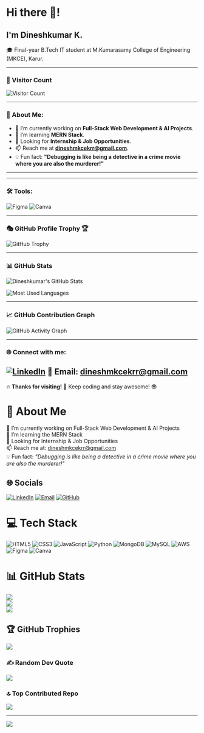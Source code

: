# Hi there 👋! 
## I'm Dineshkumar K. 
🎓 Final-year B.Tech IT student at M.Kumarasamy College of Engineering (MKCE), Karur.

--- 
### 🔢 Visitor Count 
![Visitor Count](https://komarev.com/ghpvc/?username=Dineshkumar245&color=green) 

---
### 🚀 About Me: 
- 🔭 I’m currently working on **Full-Stack Web Development & AI Projects**.
- 🌱 I’m learning **MERN Stack**.
- 💼 Looking for **Internship & Job Opportunities**.
- 📫 Reach me at **dineshmkcekrr@gmail.com**.
- 💡 Fun fact: **"Debugging is like being a detective in a crime movie where you are also the murderer!"**

---

---
 
### 🛠 Tools:
![Figma](https://img.shields.io/badge/-Figma-F24E1E?style=flat-square&logo=figma)
![Canva](https://img.shields.io/badge/-Canva-00C4CC?style=flat-square&logo=canva)

---
### 🎭 GitHub Profile Trophy 🏆
![GitHub Trophy](https://github-profile-trophy.vercel.app/?username=Dineshkumar245&theme=darkhub&no-bg=true&margin-w=15&margin-h=15)
 
---
### 📊 GitHub Stats
![Dineshkumar's GitHub Stats](https://github-readme-stats.vercel.app/api?username=Dineshkumar245&show_icons=true&theme=dark)

![Most Used Languages](https://github-readme-stats.vercel.app/api/top-langs/?username=Dineshkumar245&layout=compact&theme=dark)

---
### 📈 GitHub Contribution Graph
![GitHub Activity Graph](https://github-readme-activity-graph.vercel.app/graph?username=Dineshkumar245&theme=github-dark)

---
### 🌐 Connect with me:
[![LinkedIn](https://img.shields.io/badge/-LinkedIn-blue?style=flat-square&logo=linkedin)](https://www.linkedin.com/in/dineshkumar-k-8a248825a)
📧 Email: **dineshmkcekrr@gmail.com**
---

🔥 **Thanks for visiting!** 🚀 Keep coding and stay awesome! 😎


# 💫 About Me
🔭 I’m currently working on Full-Stack Web Development & AI Projects  
🌱 I’m learning the MERN Stack  
💼 Looking for Internship & Job Opportunities  
📫 Reach me at: [dineshmkcekrr@gmail.com](mailto:dineshmkcekrr@gmail.com)  
💡 Fun fact: *"Debugging is like being a detective in a crime movie where you are also the murderer!"*

## 🌐 Socials
[![LinkedIn](https://img.shields.io/badge/LinkedIn-%230077B5.svg?logo=linkedin&logoColor=white)](https://linkedin.com/in/dineshkumar-k-8a248825a)
[![Email](https://img.shields.io/badge/Email-D14836?logo=gmail&logoColor=white)](mailto:dineshmkcekrr@gmail.com)
[![GitHub](https://img.shields.io/badge/GitHub-100000?logo=github&logoColor=white)](https://github.com/Dineshkumar245)

# 💻 Tech Stack
![HTML5](https://img.shields.io/badge/html5-%23E34F26.svg?style=for-the-badge&logo=html5&logoColor=white)
![CSS3](https://img.shields.io/badge/css3-%231572B6.svg?style=for-the-badge&logo=css3&logoColor=white)
![JavaScript](https://img.shields.io/badge/javascript-%23323330.svg?style=for-the-badge&logo=javascript&logoColor=%23F7DF1E)
![Python](https://img.shields.io/badge/python-%233776AB.svg?style=for-the-badge&logo=python&logoColor=white)
![MongoDB](https://img.shields.io/badge/MongoDB-%234ea94b.svg?style=for-the-badge&logo=mongodb&logoColor=white)
![MySQL](https://img.shields.io/badge/mysql-4479A1.svg?style=for-the-badge&logo=mysql&logoColor=white)
![AWS](https://img.shields.io/badge/AWS-%23FF9900.svg?style=for-the-badge&logo=amazon-aws&logoColor=white)
![Figma](https://img.shields.io/badge/figma-%23F24E1E.svg?style=for-the-badge&logo=figma&logoColor=white)
![Canva](https://img.shields.io/badge/Canva-%2300C4CC.svg?style=for-the-badge&logo=Canva&logoColor=white)

# 📊 GitHub Stats
![](https://github-readme-stats.vercel.app/api?username=Dineshkumar245&theme=onedark&hide_border=false&include_all_commits=true&count_private=true)<br/>
![](https://nirzak-streak-stats.vercel.app/?user=Dineshkumar245&theme=onedark&hide_border=false)<br/>
![](https://github-readme-stats.vercel.app/api/top-langs/?username=Dineshkumar245&theme=onedark&hide_border=false&layout=compact)

## 🏆 GitHub Trophies
![](https://github-profile-trophy.vercel.app/?username=Dineshkumar245&theme=dracula&no-frame=false&no-bg=true&margin-w=4)

### ✍️ Random Dev Quote
![](https://quotes-github-readme.vercel.app/api?type=horizontal&theme=radical)

### 🔝 Top Contributed Repo
![](https://github-contributor-stats.vercel.app/api?username=Dineshkumar245&limit=5&theme=onedark&combine_all_yearly_contributions=true)

---
[![](https://visitcount.itsvg.in/api?id=Dineshkumar245&icon=0&color=0)](https://visitcount.itsvg.in)

<!-- Proudly created with GPRM ( https://gprm.itsvg.in ) -->
